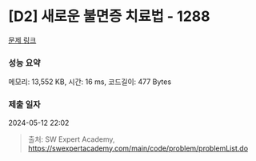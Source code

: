 # [D2] 새로운 불면증 치료법 - 1288 

[문제 링크](https://swexpertacademy.com/main/code/problem/problemDetail.do?contestProbId=AV18_yw6I9MCFAZN) 

### 성능 요약

메모리: 13,552 KB, 시간: 16 ms, 코드길이: 477 Bytes

### 제출 일자

2024-05-12 22:02



> 출처: SW Expert Academy, https://swexpertacademy.com/main/code/problem/problemList.do